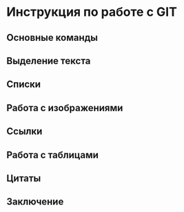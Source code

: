# Инструкция по работе с GIT

## Основные команды

## Выделение текста

## Списки

## Работа с изображениями

## Ссылки 

## Работа с таблицами

## Цитаты 

## Заключение
